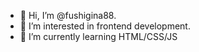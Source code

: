 - 👋 Hi, I’m @fushigina88.
- 👀 I’m interested in frontend development.
- 🌱 I’m currently learning HTML/CSS/JS
